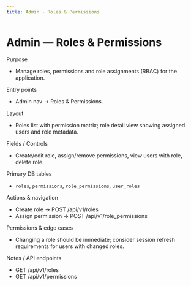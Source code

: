 ```yaml
---
title: Admin - Roles & Permissions
---
```


# Admin — Roles & Permissions

Purpose
- Manage roles, permissions and role assignments (RBAC) for the application.

Entry points
- Admin nav -> Roles & Permissions.

Layout
- Roles list with permission matrix; role detail view showing assigned users and role metadata.

Fields / Controls
- Create/edit role, assign/remove permissions, view users with role, delete role.

Primary DB tables
- `roles`, `permissions`, `role_permissions`, `user_roles`

Actions & navigation
- Create role -> POST /api/v1/roles
- Assign permission -> POST /api/v1/role_permissions

Permissions & edge cases
- Changing a role should be immediate; consider session refresh requirements for users with changed roles.

Notes / API endpoints
- GET /api/v1/roles
- GET /api/v1/permissions
